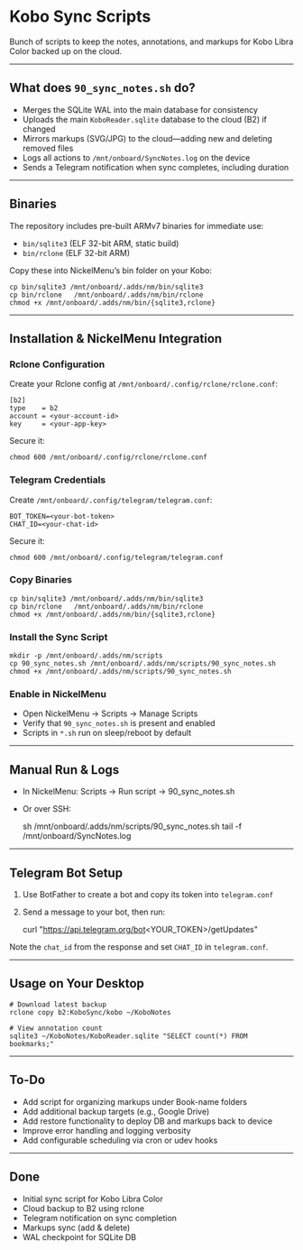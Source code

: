 # Kobo Sync Scripts

Bunch of scripts to keep the notes, annotations, and markups for Kobo Libra Color backed up on the cloud.

---

## What does `90_sync_notes.sh` do?

- Merges the SQLite WAL into the main database for consistency
- Uploads the main `KoboReader.sqlite` database to the cloud (B2) if changed
- Mirrors markups (SVG/JPG) to the cloud—adding new and deleting removed files
- Logs all actions to `/mnt/onboard/SyncNotes.log` on the device
- Sends a Telegram notification when sync completes, including duration

---

## Binaries

The repository includes pre-built ARMv7 binaries for immediate use:

- `bin/sqlite3` (ELF 32-bit ARM, static build)
- `bin/rclone`   (ELF 32-bit ARM)

Copy these into NickelMenu’s bin folder on your Kobo:

    cp bin/sqlite3 /mnt/onboard/.adds/nm/bin/sqlite3
    cp bin/rclone   /mnt/onboard/.adds/nm/bin/rclone
    chmod +x /mnt/onboard/.adds/nm/bin/{sqlite3,rclone}

---

## Installation & NickelMenu Integration

### Rclone Configuration

Create your Rclone config at `/mnt/onboard/.config/rclone/rclone.conf`:

    [b2]
    type    = b2
    account = <your-account-id>
    key     = <your-app-key>

Secure it:

    chmod 600 /mnt/onboard/.config/rclone/rclone.conf

### Telegram Credentials

Create `/mnt/onboard/.config/telegram/telegram.conf`:

    BOT_TOKEN=<your-bot-token>
    CHAT_ID=<your-chat-id>

Secure it:

    chmod 600 /mnt/onboard/.config/telegram/telegram.conf

### Copy Binaries

    cp bin/sqlite3 /mnt/onboard/.adds/nm/bin/sqlite3
    cp bin/rclone   /mnt/onboard/.adds/nm/bin/rclone
    chmod +x /mnt/onboard/.adds/nm/bin/{sqlite3,rclone}

### Install the Sync Script

    mkdir -p /mnt/onboard/.adds/nm/scripts
    cp 90_sync_notes.sh /mnt/onboard/.adds/nm/scripts/90_sync_notes.sh
    chmod +x /mnt/onboard/.adds/nm/scripts/90_sync_notes.sh

### Enable in NickelMenu

- Open NickelMenu → Scripts → Manage Scripts
- Verify that `90_sync_notes.sh` is present and enabled
- Scripts in `*.sh` run on sleep/reboot by default

---

## Manual Run & Logs

- In NickelMenu: Scripts → Run script → 90_sync_notes.sh
- Or over SSH:

    sh /mnt/onboard/.adds/nm/scripts/90_sync_notes.sh
    tail -f /mnt/onboard/SyncNotes.log

---

## Telegram Bot Setup

1. Use BotFather to create a bot and copy its token into `telegram.conf`
2. Send a message to your bot, then run:

    curl "https://api.telegram.org/bot<YOUR_TOKEN>/getUpdates"

Note the `chat_id` from the response and set `CHAT_ID` in `telegram.conf`.

---

## Usage on Your Desktop

    # Download latest backup
    rclone copy b2:KoboSync/kobo ~/KoboNotes

    # View annotation count
    sqlite3 ~/KoboNotes/KoboReader.sqlite "SELECT count(*) FROM bookmarks;"

---

## To-Do

- Add script for organizing markups under Book-name folders
- Add additional backup targets (e.g., Google Drive)
- Add restore functionality to deploy DB and markups back to device
- Improve error handling and logging verbosity
- Add configurable scheduling via cron or udev hooks

---

## Done

- Initial sync script for Kobo Libra Color
- Cloud backup to B2 using rclone
- Telegram notification on sync completion
- Markups sync (add & delete)
- WAL checkpoint for SQLite DB
